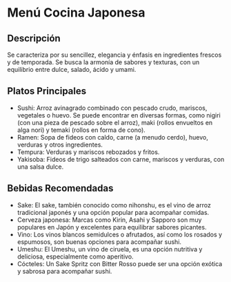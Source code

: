 # Menú Cocina Japonesa

## Descripción
Se caracteriza por su sencillez, elegancia y énfasis en ingredientes frescos y de temporada. Se busca la armonía de sabores y texturas, con un equilibrio entre dulce, salado, ácido y umami.

## Platos Principales
- Sushi: Arroz avinagrado combinado con pescado crudo, mariscos, vegetales o huevo. Se puede encontrar en diversas formas, como nigiri (con una pieza de pescado sobre el arroz), maki (rollos envueltos en alga nori) y temaki (rollos en forma de cono). 
- Ramen: Sopa de fideos con caldo, carne (a menudo cerdo), huevo, verduras y otros ingredientes. 
- Tempura: Verduras y mariscos rebozados y fritos. 
- Yakisoba: Fideos de trigo salteados con carne, mariscos y verduras, con una salsa dulce.

## Bebidas Recomendadas
- Sake: El sake, también conocido como nihonshu, es el vino de arroz tradicional japonés y una opción popular para acompañar comidas. 
- Cerveza japonesa: Marcas como Kirin, Asahi y Sapporo son muy populares en Japón y excelentes para equilibrar sabores picantes. 
- Vino: Los vinos blancos semidulces o afrutados, así como los rosados y espumosos, son buenas opciones para acompañar sushi.
- Umeshu: El Umeshu, un vino de ciruela, es una opción nutritiva y deliciosa, especialmente como aperitivo. 
- Cócteles: Un Sake Spritz con Bitter Rosso puede ser una opción exótica y sabrosa para acompañar sushi.
